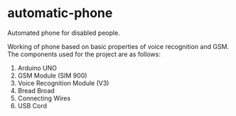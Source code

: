 # automatic-phone
Automated phone for disabled people.

Working of phone based on basic properties of voice recognition and GSM.
The components used for the project are as follows:
1. Arduino UNO
2. GSM Module (SIM 900)
3. Voice Recognition Module (V3)
4. Bread Broad
5. Connecting Wires
6. USB Cord

